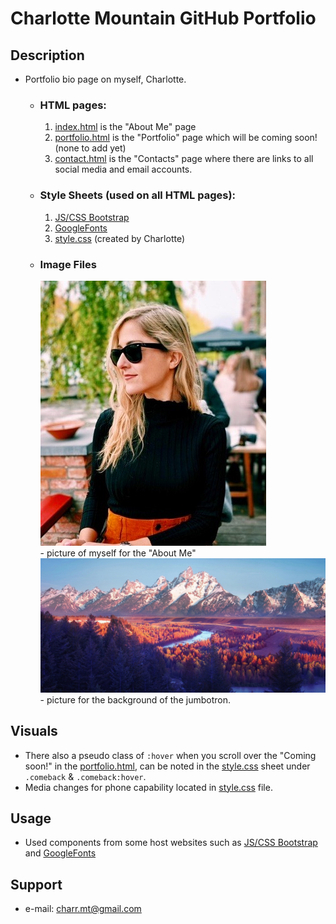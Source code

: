 #  **Charlotte Mountain GitHub Portfolio** #

## **Description**

-  Portfolio bio page on myself, Charlotte. 
    - ### **HTML pages:**
         1. [index.html](index.html) is the "About Me" page
         2. [portfolio.html](portfolio.html) is the "Portfolio" page which will be coming soon! (none to add yet) 
         3. [contact.html](contact.html) is the "Contacts" page where there are links to all social media and email accounts.

    - ### **Style Sheets** (used on all HTML pages)**:**
         1. [JS/CSS Bootstrap](https://getbootstrap.com/docs/4.4/getting-started/introduction/)
         2. [GoogleFonts](https://fonts.google.com/)
         3. [style.css](style.css) (created by Charlotte)

    - ### **Image Files** 
        ![alt](Charlotte.jpg)\
          - picture of myself for the "About Me" 
        ![alt](mountain.jpg)\
          - picture for the background of the jumbotron.

## **Visuals**
- There also a pseudo class of `:hover` when you scroll over the "Coming soon!" in the [portfolio.html](portfolio.html), can be noted in the [style.css](style.css) sheet under `.comeback` & `.comeback:hover`. 
- Media changes for phone capability located in [style.css](style.css) file.

## **Usage**
- Used components from some host websites such as  [JS/CSS Bootstrap](https://getbootstrap.com/docs/4.4/getting-started/introduction/) and [GoogleFonts](https://fonts.google.com/)

## **Support**
- e-mail: charr.mt@gmail.com
